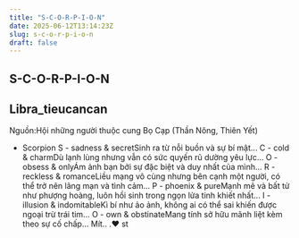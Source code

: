 ```yaml
---
title: "S-C-O-R-P-I-O-N"
date: 2025-06-12T13:14:23Z
slug: s-c-o-r-p-i-o-n
draft: false
---
```


## S-C-O-R-P-I-O-N

## Libra_tieucancan

Nguồn:Hội những người thuộc cung
Bọ Cạp (Thần Nông, Thiên Yết)

- Scorpion
S - sadness & secretSinh ra từ nỗi
buồn và sự bí mật...
C - cold & charmDù lạnh lùng
nhưng vẫn có sức quyến rũ
dường yêu lực...
O - obsess & onlyÁm ảnh bạn bởi
sự đặc biệt và duy nhất của
mình...
R - reckless & romanceLiều mạng
vô cùng nhưng bên cạnh một
người, có thể trở nên lãng mạn và
tình cảm...
P - phoenix & pureMạnh mẽ và bất
tử như phượng hoàng, luôn hồi
sinh trong ngọn lửa tinh khiết
nhất...
I - illusion & indomitableKì bí như
ảo ảnh, không ai có thể sai khiến
được ngoại trừ trái tim...
O - own & obstinateMang tính sở
hữu mãnh liệt kèm theo sự cố
chấp...
Mít.. .♥ st